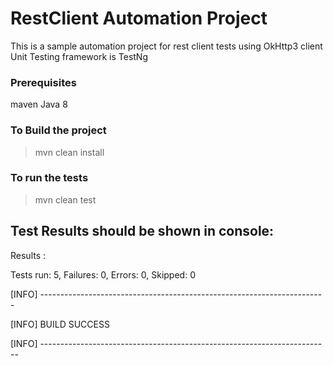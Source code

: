 # RestClient Automation Project

This is a sample automation project for rest client tests
using OkHttp3 client
Unit Testing framework is TestNg

### Prerequisites ###
maven
Java 8

### To Build the project
>mvn clean install

### To run the tests
>mvn clean test

## Test Results should be shown in console:
Results :

Tests run: 5, Failures: 0, Errors: 0, Skipped: 0

[INFO] -----------------------------------------------------------------------

[INFO] BUILD SUCCESS

[INFO] ------------------------------------------------------------------------

